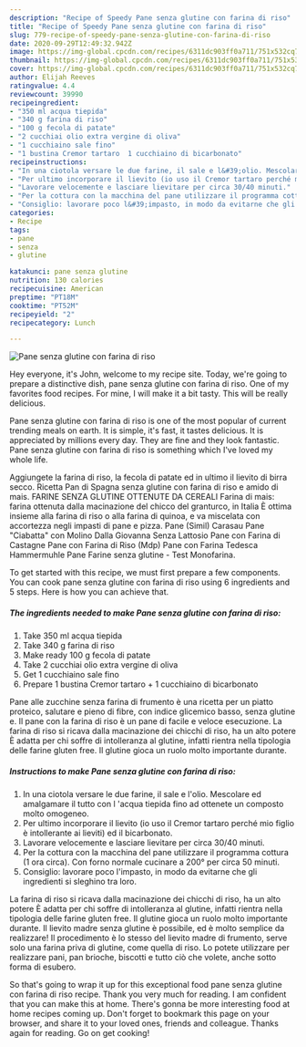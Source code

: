 ```yaml
---
description: "Recipe of Speedy Pane senza glutine con farina di riso"
title: "Recipe of Speedy Pane senza glutine con farina di riso"
slug: 779-recipe-of-speedy-pane-senza-glutine-con-farina-di-riso
date: 2020-09-29T12:49:32.942Z
image: https://img-global.cpcdn.com/recipes/6311dc903ff0a711/751x532cq70/pane-senza-glutine-con-farina-di-riso-recipe-main-photo.jpg
thumbnail: https://img-global.cpcdn.com/recipes/6311dc903ff0a711/751x532cq70/pane-senza-glutine-con-farina-di-riso-recipe-main-photo.jpg
cover: https://img-global.cpcdn.com/recipes/6311dc903ff0a711/751x532cq70/pane-senza-glutine-con-farina-di-riso-recipe-main-photo.jpg
author: Elijah Reeves
ratingvalue: 4.4
reviewcount: 39990
recipeingredient:
- "350 ml acqua tiepida"
- "340 g farina di riso"
- "100 g fecola di patate"
- "2 cucchiai olio extra vergine di oliva"
- "1 cucchiaino sale fino"
- "1 bustina Cremor tartaro  1 cucchiaino di bicarbonato"
recipeinstructions:
- "In una ciotola versare le due farine, il sale e l&#39;olio. Mescolare ed amalgamare il tutto con l &#39;acqua tiepida fino ad ottenete un composto molto omogeneo."
- "Per ultimo incorporare il lievito (io uso il Cremor tartaro perché mio figlio è intollerante ai lieviti) ed il bicarbonato."
- "Lavorare velocemente e lasciare lievitare per circa 30/40 minuti."
- "Per la cottura con la macchina del pane utilizzare il programma cottura (1 ora circa). Con forno normale cucinare a 200° per circa 50 minuti."
- "Consiglio: lavorare poco l&#39;impasto, in modo da evitarne che gli ingredienti si sleghino tra loro."
categories:
- Recipe
tags:
- pane
- senza
- glutine

katakunci: pane senza glutine 
nutrition: 130 calories
recipecuisine: American
preptime: "PT18M"
cooktime: "PT52M"
recipeyield: "2"
recipecategory: Lunch

---
```



![Pane senza glutine con farina di riso](https://img-global.cpcdn.com/recipes/6311dc903ff0a711/751x532cq70/pane-senza-glutine-con-farina-di-riso-recipe-main-photo.jpg)

Hey everyone, it's John, welcome to my recipe site. Today, we're going to prepare a distinctive dish, pane senza glutine con farina di riso. One of my favorites food recipes. For mine, I will make it a bit tasty. This will be really delicious.

Pane senza glutine con farina di riso is one of the most popular of current trending meals on earth. It is simple, it's fast, it tastes delicious. It is appreciated by millions every day. They are fine and they look fantastic. Pane senza glutine con farina di riso is something which I've loved my whole life.

Aggiungete la farina di riso, la fecola di patate ed in ultimo il lievito di birra secco. Ricetta Pan di Spagna senza glutine con farina di riso e amido di mais. FARINE SENZA GLUTINE OTTENUTE DA CEREALI Farina di mais: farina ottenuta dalla macinazione del chicco del granturco, in Italia È ottima insieme alla farina di riso o alla farina di quinoa, e va miscelata con accortezza negli impasti di pane e pizza. Pane (Simil) Carasau Pane &#34;Ciabatta&#34; con Molino Dalla Giovanna Senza Lattosio Pane con Farina di Castagne Pane con Farina di Riso (Mdp) Pane con Farina Tedesca Hammermuhle Pane Farine senza glutine - Test Monofarina.


To get started with this recipe, we must first prepare a few components. You can cook pane senza glutine con farina di riso using 6 ingredients and 5 steps. Here is how you can achieve that.

<!--inarticleads1-->

##### The ingredients needed to make Pane senza glutine con farina di riso:

1. Take 350 ml acqua tiepida
1. Take 340 g farina di riso
1. Make ready 100 g fecola di patate
1. Take 2 cucchiai olio extra vergine di oliva
1. Get 1 cucchiaino sale fino
1. Prepare 1 bustina Cremor tartaro + 1 cucchiaino di bicarbonato


Pane alle zucchine senza farina di frumento è una ricetta per un piatto proteico, salutare e pieno di fibre, con indice glicemico basso, senza glutine e. Il pane con la farina di riso è un pane di facile e veloce esecuzione. La farina di riso si ricava dalla macinazione dei chicchi di riso, ha un alto potere È adatta per chi soffre di intolleranza al glutine, infatti rientra nella tipologia delle farine gluten free. Il glutine gioca un ruolo molto importante durante. 

<!--inarticleads2-->

##### Instructions to make Pane senza glutine con farina di riso:

1. In una ciotola versare le due farine, il sale e l&#39;olio. Mescolare ed amalgamare il tutto con l &#39;acqua tiepida fino ad ottenete un composto molto omogeneo.
1. Per ultimo incorporare il lievito (io uso il Cremor tartaro perché mio figlio è intollerante ai lieviti) ed il bicarbonato.
1. Lavorare velocemente e lasciare lievitare per circa 30/40 minuti.
1. Per la cottura con la macchina del pane utilizzare il programma cottura (1 ora circa). Con forno normale cucinare a 200° per circa 50 minuti.
1. Consiglio: lavorare poco l&#39;impasto, in modo da evitarne che gli ingredienti si sleghino tra loro.


La farina di riso si ricava dalla macinazione dei chicchi di riso, ha un alto potere È adatta per chi soffre di intolleranza al glutine, infatti rientra nella tipologia delle farine gluten free. Il glutine gioca un ruolo molto importante durante. Il lievito madre senza glutine è possibile, ed è molto semplice da realizzare! Il procedimento è lo stesso del lievito madre di frumento, serve solo una farina priva di glutine, come quella di riso. Lo potete utilizzare per realizzare pani, pan brioche, biscotti e tutto ciò che volete, anche sotto forma di esubero. 

So that's going to wrap it up for this exceptional food pane senza glutine con farina di riso recipe. Thank you very much for reading. I am confident that you can make this at home. There's gonna be more interesting food at home recipes coming up. Don't forget to bookmark this page on your browser, and share it to your loved ones, friends and colleague. Thanks again for reading. Go on get cooking!
